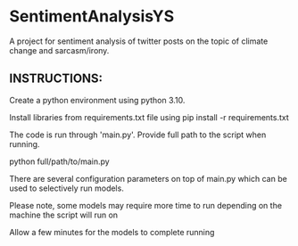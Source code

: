 # SentimentAnalysisYS

A project for sentiment analysis of twitter posts on the topic of climate change and sarcasm/irony.

## INSTRUCTIONS:

Create a python environment using python 3.10.

Install libraries from requirements.txt file using pip install -r requirements.txt

The code is run through 'main.py'. Provide full path to the script when running.

python full/path/to/main.py

There are several configuration parameters on top of main.py which can be used to selectively run models. 

Please note, some models may require more time to run depending on the machine the script will run on

Allow a few minutes for the models to complete running
   
